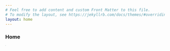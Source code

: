```yaml
---
# Feel free to add content and custom Front Matter to this file.
# To modify the layout, see https://jekyllrb.com/docs/themes/#overriding-theme-defaults
layout: home
---
```

### Home
<img src="https://s3.bmp.ovh/imgs/2022/08/09/c36cdd8a6634ef47.jpg" style="zoom:10%;" align="center"/>
